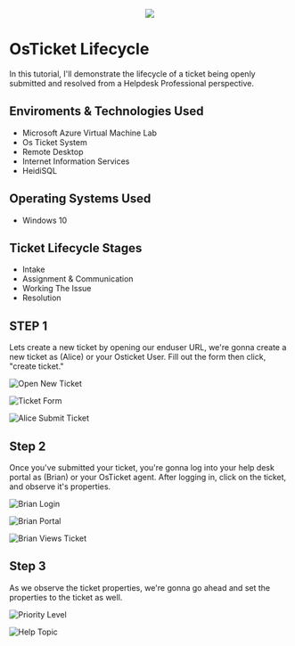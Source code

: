 <p align= "center">
<img src= "https://imgur.com/r4klOFm.png"/>
</p>

<h1>OsTicket Lifecycle </h1>
In this tutorial, I'll demonstrate the lifecycle of a ticket being openly submitted and resolved from a Helpdesk Professional perspective.

<h2>Enviroments & Technologies Used</h2>

  - Microsoft Azure Virtual Machine Lab
  - Os Ticket System
  - Remote Desktop
  - Internet Information Services
  - HeidiSQL

<h2>Operating Systems Used</h2>

  - Windows 10

<h2>Ticket Lifecycle Stages</h2>

- Intake
- Assignment & Communication
- Working The Issue
- Resolution

<h2>STEP 1</h2>

Lets create a new ticket by opening our enduser URL, we're gonna create a new ticket as (Alice) or your Osticket User. Fill out the form then click, "create ticket."

<p align= "center">
  
  ![Open New Ticket](https://github.com/user-attachments/assets/8f56ffe8-fd12-4f56-8b8e-f2c65d9a60b2)
  
  ![Ticket Form](https://github.com/user-attachments/assets/064f57ba-178b-43f1-a72b-51e0e4133a1c)

  ![Alice Submit Ticket](https://github.com/user-attachments/assets/3079e609-d5ec-480a-9824-57cfdd7e9883)


</p>

<h2>Step 2</h2>

Once you've submitted your ticket, you're gonna log into your help desk portal as (Brian) or your OsTicket agent. After logging in, click on the ticket, and observe it's properties.

<p align= "center">

  ![Brian Login](https://github.com/user-attachments/assets/13881a0d-7e43-43a8-a9a3-632c5f67db57)

  ![Brian Portal](https://github.com/user-attachments/assets/82bf7b9a-6f25-48e1-bfa6-f2d637454298)

  ![Brian Views Ticket](https://github.com/user-attachments/assets/cf60a402-5d55-4c32-8886-5c7655a3acfa)

<h2>Step 3</h2>

As we observe the ticket properties, we're gonna go ahead and set the properties to the ticket as well. 
 
  ![Priority Level](https://github.com/user-attachments/assets/c5f8b43e-a3b8-45ba-b329-c65ce888df31)

  ![Help Topic](https://github.com/user-attachments/assets/b3f847d9-c299-4348-979f-9e8d8401a333)



  

